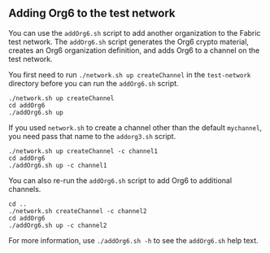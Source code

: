 ## Adding Org6 to the test network

You can use the `addOrg6.sh` script to add another organization to the Fabric test network. The `addOrg6.sh` script generates the Org6 crypto material, creates an Org6 organization definition, and adds Org6 to a channel on the test network.

You first need to run `./network.sh up createChannel` in the `test-network` directory before you can run the `addOrg6.sh` script.

```
./network.sh up createChannel
cd addOrg6
./addOrg6.sh up
```

If you used `network.sh` to create a channel other than the default `mychannel`, you need pass that name to the `addorg3.sh` script.

```
./network.sh up createChannel -c channel1
cd addOrg6
./addOrg6.sh up -c channel1
```

You can also re-run the `addOrg6.sh` script to add Org6 to additional channels.

```
cd ..
./network.sh createChannel -c channel2
cd addOrg6
./addOrg6.sh up -c channel2
```

For more information, use `./addOrg6.sh -h` to see the `addOrg6.sh` help text.
